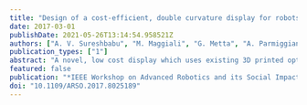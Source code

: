 ```yaml
---
title: "Design of a cost-efficient, double curvature display for robots"
date: 2017-03-01
publishDate: 2021-05-26T13:14:54.958521Z
authors: ["A. V. Sureshbabu", "M. Maggiali", "G. Metta", "A. Parmiggiani"]
publication_types: ["1"]
abstract: "A novel, low cost display which uses existing 3D printed optics technology and improves upon it by adding isolation and diffusion layers is presented. The display can transmit light source from a planar 2D surface through individual light pipes onto complex surfaces. This is achieved by a combination of total internal reflection of light in the light pipes which are embedded for minimum Fresnel losses, light isolation using structural limiters and by providing a light diffusion mask to augment contrasts. The resulting display is shown to exhibit higher contrasts, enhanced performance and minimal light loss due to scattering. An exhaustive evaluation was carried out and a user survey was done on the final result. The display is then mounted on the head of the new R1 humanoid robot."
featured: false
publication: "*IEEE Workshop on Advanced Robotics and its Social Impacts (ARSO)*"
doi: "10.1109/ARSO.2017.8025189"
---
```


